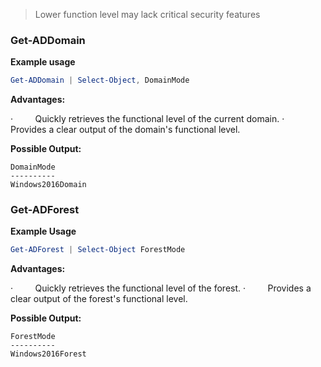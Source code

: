 >Lower function level may lack critical security features
### Get-ADDomain

**Example usage**

``` Powershell
Get-ADDomain | Select-Object, DomainMode
```

**Advantages:**

·         Quickly retrieves the functional level of the current domain.
·         Provides a clear output of the domain's functional level.


**Possible Output:**

```Output
DomainMode
----------
Windows2016Domain
```

### Get-ADForest

**Example Usage**

``` Powershell
Get-ADForest | Select-Object ForestMode
```

**Advantages:**

·         Quickly retrieves the functional level of the forest.
·         Provides a clear output of the forest's functional level.


**Possible Output:**

```Output
ForestMode
----------
Windows2016Forest
```
